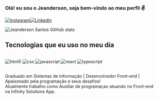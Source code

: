 ### Olá! eu sou o Jeanderson, seja bem-vindo ao meu perfil ✌️
[![Instagram](	https://img.shields.io/badge/Instagram-E4405F?style=for-the-badge&logo=instagram&logoColor=white)](https://instagram.com/jeandersonsantos16)[![Linkedin](	https://img.shields.io/badge/LinkedIn-0077B5?style=for-the-badge&logo=linkedin&logoColor=white)](https://www.linkedin.com/in/jeanderson-santos-456a3691/)


![Jeanderson Santos GitHub stats](https://github-readme-stats.vercel.app/api?username=JeandersonSantos&show_icons=true&theme=dracula)

## Tecnologias que eu uso no meu dia
 
 <div style="display: inline_block"><br/>
 <img aling="center" alt="html5" src="https://img.shields.io/badge/HTML-239120?style=for-the-badge&logo=html5&logoColor=white"/>
 <img aling="center" alt="css" src="https://img.shields.io/badge/CSS-239120?&style=for-the-badge&logo=css3&logoColor=white"/>
  <img aling="center" alt="javascript" src="https://img.shields.io/badge/JavaScript-F7DF1E?style=for-the-badge&logo=javascript&logoColor=black"/>
 <img aling="center" alt="react" src="https://img.shields.io/badge/React-20232A?style=for-the-badge&logo=react&logoColor=61DAFB"/>
 <img aling="center" alt="typescript" src="https://img.shields.io/badge/TypeScript-007ACC?style=for-the-badge&logo=typescript&logoColor=white"/>
 </div><br/>

 Graduado em Sistemas de informação | Desenvolvedor Front-end | Apaixonado pela programação e seus desafios! <br/>
 Atualmente trabalho como Auxiliar de programaçao atuando no Front-end na Infinity Solutions App.
